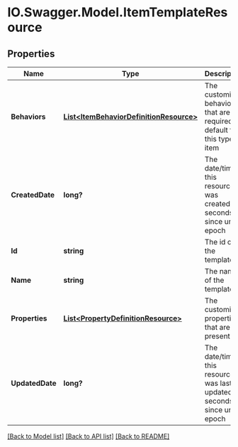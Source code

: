 # IO.Swagger.Model.ItemTemplateResource
## Properties

Name | Type | Description | Notes
------------ | ------------- | ------------- | -------------
**Behaviors** | [**List&lt;ItemBehaviorDefinitionResource&gt;**](ItemBehaviorDefinitionResource.md) | The customized behaviors that are required or default for this type of item | [optional] 
**CreatedDate** | **long?** | The date/time this resource was created in seconds since unix epoch | [optional] 
**Id** | **string** | The id of the template | [optional] 
**Name** | **string** | The name of the template | 
**Properties** | [**List&lt;PropertyDefinitionResource&gt;**](PropertyDefinitionResource.md) | The customized properties that are present | [optional] 
**UpdatedDate** | **long?** | The date/time this resource was last updated in seconds since unix epoch | [optional] 

[[Back to Model list]](../README.md#documentation-for-models) [[Back to API list]](../README.md#documentation-for-api-endpoints) [[Back to README]](../README.md)

